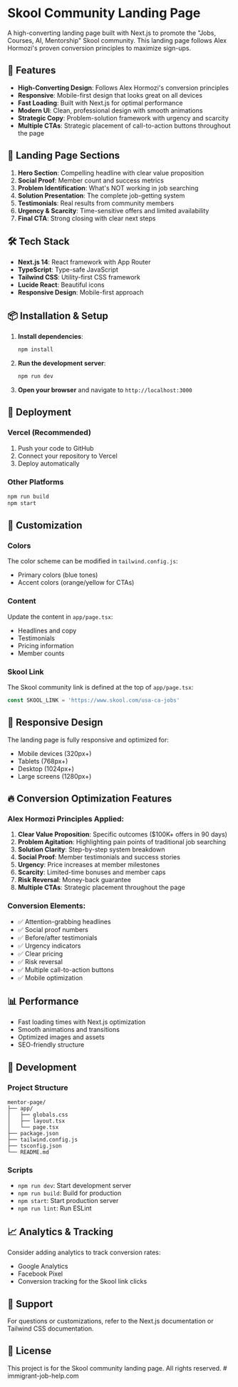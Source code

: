 # Skool Community Landing Page

A high-converting landing page built with Next.js to promote the "Jobs, Courses, AI, Mentorship" Skool community. This landing page follows Alex Hormozi's proven conversion principles to maximize sign-ups.

## 🚀 Features

- **High-Converting Design**: Follows Alex Hormozi's conversion principles
- **Responsive**: Mobile-first design that looks great on all devices
- **Fast Loading**: Built with Next.js for optimal performance
- **Modern UI**: Clean, professional design with smooth animations
- **Strategic Copy**: Problem-solution framework with urgency and scarcity
- **Multiple CTAs**: Strategic placement of call-to-action buttons throughout the page

## 🎯 Landing Page Sections

1. **Hero Section**: Compelling headline with clear value proposition
2. **Social Proof**: Member count and success metrics
3. **Problem Identification**: What's NOT working in job searching
4. **Solution Presentation**: The complete job-getting system
5. **Testimonials**: Real results from community members
6. **Urgency & Scarcity**: Time-sensitive offers and limited availability
7. **Final CTA**: Strong closing with clear next steps

## 🛠 Tech Stack

- **Next.js 14**: React framework with App Router
- **TypeScript**: Type-safe JavaScript
- **Tailwind CSS**: Utility-first CSS framework
- **Lucide React**: Beautiful icons
- **Responsive Design**: Mobile-first approach

## 📦 Installation & Setup

1. **Install dependencies**:
   ```bash
   npm install
   ```

2. **Run the development server**:
   ```bash
   npm run dev
   ```

3. **Open your browser** and navigate to `http://localhost:3000`

## 🚀 Deployment

### Vercel (Recommended)
1. Push your code to GitHub
2. Connect your repository to Vercel
3. Deploy automatically

### Other Platforms
```bash
npm run build
npm start
```

## 🎨 Customization

### Colors
The color scheme can be modified in `tailwind.config.js`:
- Primary colors (blue tones)
- Accent colors (orange/yellow for CTAs)

### Content
Update the content in `app/page.tsx`:
- Headlines and copy
- Testimonials
- Pricing information
- Member counts

### Skool Link
The Skool community link is defined at the top of `app/page.tsx`:
```javascript
const SKOOL_LINK = 'https://www.skool.com/usa-ca-jobs'
```

## 📱 Responsive Design

The landing page is fully responsive and optimized for:
- Mobile devices (320px+)
- Tablets (768px+)
- Desktop (1024px+)
- Large screens (1280px+)

## 🔥 Conversion Optimization Features

### Alex Hormozi Principles Applied:
1. **Clear Value Proposition**: Specific outcomes ($100K+ offers in 90 days)
2. **Problem Agitation**: Highlighting pain points of traditional job searching
3. **Solution Clarity**: Step-by-step system breakdown
4. **Social Proof**: Member testimonials and success stories
5. **Urgency**: Price increases at member milestones
6. **Scarcity**: Limited-time bonuses and member caps
7. **Risk Reversal**: Money-back guarantee
8. **Multiple CTAs**: Strategic placement throughout the page

### Conversion Elements:
- ✅ Attention-grabbing headlines
- ✅ Social proof numbers
- ✅ Before/after testimonials
- ✅ Urgency indicators
- ✅ Clear pricing
- ✅ Risk reversal
- ✅ Multiple call-to-action buttons
- ✅ Mobile optimization

## 📊 Performance

- Fast loading times with Next.js optimization
- Smooth animations and transitions
- Optimized images and assets
- SEO-friendly structure

## 🔧 Development

### Project Structure
```
mentor-page/
├── app/
│   ├── globals.css
│   ├── layout.tsx
│   └── page.tsx
├── package.json
├── tailwind.config.js
├── tsconfig.json
└── README.md
```

### Scripts
- `npm run dev`: Start development server
- `npm run build`: Build for production
- `npm start`: Start production server
- `npm run lint`: Run ESLint

## 📈 Analytics & Tracking

Consider adding analytics to track conversion rates:
- Google Analytics
- Facebook Pixel
- Conversion tracking for the Skool link clicks

## 🤝 Support

For questions or customizations, refer to the Next.js documentation or Tailwind CSS documentation.

## 📄 License

This project is for the Skool community landing page. All rights reserved. # immigrant-job-help.com
